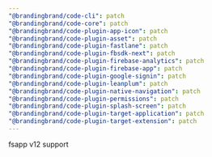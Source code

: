 ```yaml
---
"@brandingbrand/code-cli": patch
"@brandingbrand/code-core": patch
"@brandingbrand/code-plugin-app-icon": patch
"@brandingbrand/code-plugin-asset": patch
"@brandingbrand/code-plugin-fastlane": patch
"@brandingbrand/code-plugin-fbsdk-next": patch
"@brandingbrand/code-plugin-firebase-analytics": patch
"@brandingbrand/code-plugin-firebase-app": patch
"@brandingbrand/code-plugin-google-signin": patch
"@brandingbrand/code-plugin-leanplum": patch
"@brandingbrand/code-plugin-native-navigation": patch
"@brandingbrand/code-plugin-permissions": patch
"@brandingbrand/code-plugin-splash-screen": patch
"@brandingbrand/code-plugin-target-application": patch
"@brandingbrand/code-plugin-target-extension": patch
---
```


fsapp v12 support
